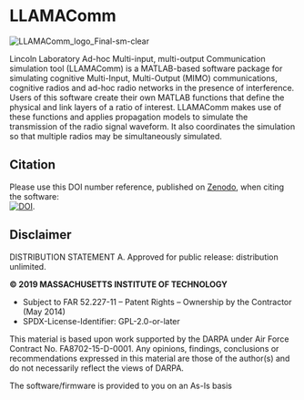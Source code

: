 # LLAMAComm
![LLAMAComm_logo_Final-sm-clear](https://user-images.githubusercontent.com/53277798/174195325-635a96de-c99f-423a-bb6d-f74e29995651.png)

Lincoln Laboratory Ad-hoc Multi-input, multi-output Communication simulation tool (LLAMAComm) is a MATLAB-based software package 
for simulating cognitive Multi-Input, Multi-Output (MIMO) communications, cognitive radios and ad-hoc radio networks in the 
presence of interference. Users of this software create their own MATLAB functions that define the physical and link layers of 
a ratio of interest. LLAMAComm makes use of these functions and applies propagation models to simulate the transmission of the 
radio signal waveform. It also coordinates the simulation so that multiple radios may be simultaneously simulated.

## Citation

Please use this DOI number reference, published on [Zenodo](https://zenodo.org), when citing the software:    
[![DOI](https://zenodo.org/badge/199025692.svg)](https://zenodo.org/badge/latestdoi/199025692).    

## Disclaimer

DISTRIBUTION STATEMENT A. Approved for public release: distribution unlimited.  

<b>© 2019 MASSACHUSETTS INSTITUTE OF TECHNOLOGY</b>  
* Subject to FAR 52.227-11 – Patent Rights – Ownership by the Contractor (May 2014)  
* SPDX-License-Identifier: GPL-2.0-or-later   

This material is based upon work supported by the DARPA under Air Force Contract No. FA8702-15-D-0001. Any opinions, findings, conclusions or recommendations expressed in this material are those of the author(s) and do not necessarily reflect the views of DARPA.  

The software/firmware is provided to you on an As-Is basis
